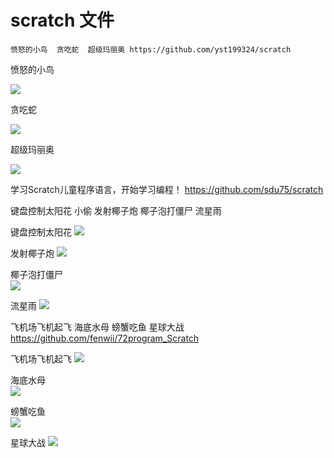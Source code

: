 # scratch 文件
    愤怒的小鸟  贪吃蛇	超级玛丽奥 https://github.com/yst199324/scratch
    
愤怒的小鸟

![](https://github.com/Ewenwan/living/blob/master/work/img/bird.PNG)

贪吃蛇

![](https://github.com/Ewenwan/living/blob/master/work/img/snake.PNG)

超级玛丽奥

![](https://github.com/Ewenwan/living/blob/master/work/img/marry.PNG)


学习Scratch儿童程序语言，开始学习编程！ https://github.com/sdu75/scratch

键盘控制太阳花  小偷    发射椰子炮  椰子泡打僵尸   流星雨 

键盘控制太阳花
![](https://github.com/Ewenwan/living/blob/master/work/img/sun_flower.PNG)

发射椰子炮 
![](https://github.com/Ewenwan/living/blob/master/work/img/pao.PNG)

椰子泡打僵尸   
![](https://github.com/Ewenwan/living/blob/master/work/img/dajiangshi.PNG)

流星雨 
![](https://github.com/Ewenwan/living/blob/master/work/img/fire.PNG)


飞机场飞机起飞 海底水母  螃蟹吃鱼  星球大战  https://github.com/fenwii/72program_Scratch


飞机场飞机起飞 
![](https://github.com/Ewenwan/living/blob/master/work/img/plane.PNG)

海底水母  
![](https://github.com/Ewenwan/living/blob/master/work/img/shuimu.PNG)

螃蟹吃鱼  
![](https://github.com/Ewenwan/living/blob/master/work/img/fish.PNG)

星球大战 
![](https://github.com/Ewenwan/living/blob/master/work/img/plant.PNG)



